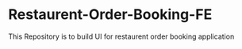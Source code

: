 # Restaurent-Order-Booking-FE
This Repository is to build UI for restaurent order booking application
